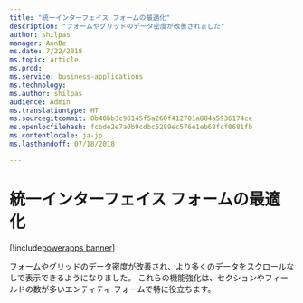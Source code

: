 ```yaml
---
title: "統一インターフェイス フォームの最適化"
description: "フォームやグリッドのデータ密度が改善されました"
author: shilpas
manager: AnnBe
ms.date: 7/22/2018
ms.topic: article
ms.prod: 
ms.service: business-applications
ms.technology: 
ms.author: shilpas
audience: Admin
ms.translationtype: HT
ms.sourcegitcommit: 0b40bb3c98145f5a260f412701a884a5936174ce
ms.openlocfilehash: fcbde2e7a0b9cdbc5289ec576e1eb68fcf0681fb
ms.contentlocale: ja-jp
ms.lasthandoff: 07/18/2018

---
```

# <a name="unified-interface-form-optimizations"></a>統一インターフェイス フォームの最適化

[!include[powerapps banner](../includes/powerapps.md)]




フォームやグリッドのデータ密度が改善され、より多くのデータをスクロールなしで表示できるようになりました。 これらの機能強化は、セクションやフィールドの数が多いエンティティ フォームで特に役立ちます。

